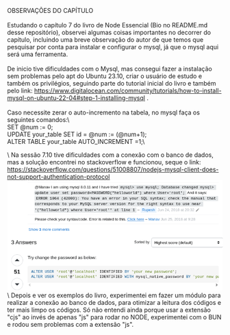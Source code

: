 OBSERVAÇÕES DO CAPÍTULO\
 \
Estudando o capítulo 7 do livro de Node Essencial (Bio no README.md desse repositório), observei algumas coisas importantes no decorrer do capítulo, incluindo uma breve observação do autor de que temos que pesquisar por conta para instalar e configurar o mysql, já que o mysql aqui será uma ferramenta.\
\
De inicio tive dificuldades com o Mysql, mas consegui fazer a instalação sem problemas pelo apt do Ubuntu 23.10, criar o usuário de estudo e também os privilégios, seguindo parte do tutorial inicial do livro e também pelo link: https://www.digitalocean.com/community/tutorials/how-to-install-mysql-on-ubuntu-22-04#step-1-installing-mysql .\
\
Caso necessite zerar o auto-incremento na tabela, no mysql faça os seguintes comandos:\  
SET  @num := 0;\
UPDATE your_table SET id = @num := (@num+1);\
ALTER TABLE your_table AUTO_INCREMENT =1;\

\ 
Na sessão 7.10 tive dificuldades com a conexão com o banco de dados, mas a solução encontrei no stackoverflow e funcionou, seque o link: https://stackoverflow.com/questions/51008807/nodejs-mysql-client-does-not-support-authentication-protocol \
![img.png](img.png) \
 \ 
Depois e ver os exemplos do livro, experimentei em fazer um módulo para realizar a conexão ao banco de dados, para otimizar a leitura dos códigos e ter mais limpo os códigos. Só não entendi ainda porque usar a extensão "cjs" ao invés de apenas "js" para rodar no NODE, experimentei com o BUN e rodou sem problemas com a extensão "js".
